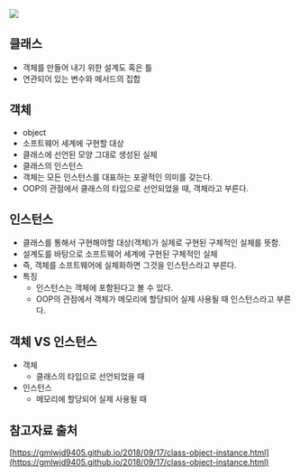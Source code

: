 ![](https://blog.kakaocdn.net/dn/chH1CQ/btrp55RgLk4/B5LFxkHKOjWFwkOOvBuKt0/img.png)

## 클래스
- 객체를 만들어 내기 위한 설계도 혹은 틀
- 연관되어 있는 변수와 메서드의 집합

## 객체
- object
- 소프트웨어 세계에 구현할 대상
- 클래스에 선언된 모양 그대로 생성된 실체
- 클래스의 인스턴스
- 객체는 모든 인스턴스를 대표하는 포괄적인 의미를 갖는다.
- OOP의 관점에서 클래스의 타입으로 선언되었을 때, 객체라고 부른다.

## 인스턴스
- 클래스를 통해서 구현해야할 대상(객체)가 실제로 구현된 구체적인 실체를 뜻함.
- 설계도를 바탕으로 소프트웨어 세계에 구현된 구체적인 실체
- 즉, 객체를 소프트웨어에 실체화하면 그것을 인스턴스라고 부른다.
- 특징
    - 인스턴스는 객체에 포함된다고 볼 수 있다.
    - OOP의 관점에서 객체가 메모리에 할당되어 실제 사용될 때 인스턴스라고 부른다.

## 객체 VS 인스턴스
- 객체
    - 클래스의 타입으로 선언되었을 때
- 인스턴스
    - 메모리에 할당되어 실제 사용될 때

## 참고자료 출처
[https://gmlwjd9405.github.io/2018/09/17/class-object-instance.html](https://gmlwjd9405.github.io/2018/09/17/class-object-instance.html)